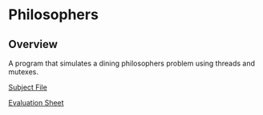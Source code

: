 # Philosophers

## Overview

A program that simulates a dining philosophers problem using threads and mutexes.

[Subject File](../.misc/Subjects/Philosophers.subject.pdf)

[Evaluation Sheet](../.misc/Eval/Philosophers.eval.pdf)
